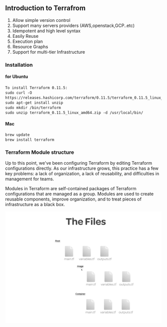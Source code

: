 ## Introduction to Terrafrom

1. Allow simple version control
2. Support many servers providers (AWS,openstack,GCP..etc)
3. Idempotent and high level syntax
4. Easily Reuse
5. Execution plan
6. Resource Graphs
7. Support for multi-tier Infrastructure


### Installation

#### for Ubuntu

    To install Terraform 0.11.5:
    sudo curl -O https://releases.hashicorp.com/terraform/0.11.5/terraform_0.11.5_linux_amd64.zip
    sudo apt-get install unzip
    sudo mkdir /bin/terraform
    sudo unzip terraform_0.11.5_linux_amd64.zip -d /usr/local/bin/  


#### Mac

    brew update
    brew install terraform



### Terraform Module structure

Up to this point, we've been configuring Terraform by editing Terraform configurations directly. As our infrastructure grows, this practice has a few key problems: a lack of organization, a lack of reusability, and difficulties in management for teams.

Modules in Terraform are self-contained packages of Terraform configurations that are managed as a group. Modules are used to create reusable components, improve organization, and to treat pieces of infrastructure as a black box.

![terraform moudules structure ](https://github.com/Kasunmadura/terraform/blob/master/images/modules.png)
